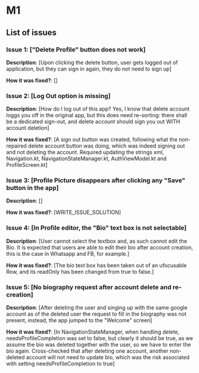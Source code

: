 # M1

## List of issues

### Issue 1: ["Delete Profile" button does not work]

**Description**: [Upon clicking the delete button, user gets logged out of application, but they can sign in again, they do not need to sign up]

**How it was fixed?**: []

### Issue 2: [Log Out option is missing]

**Description**: [How do I log out of this app? Yes, I know that delete account loggs you off in the original app, but this does need re-sorting: there shall be a dedicated sign-out, and delete account should sign you out WITH account deletion]

**How it was fixed?**: [A sign out button was created, following what the non-repaired delete account button was doing, which was indeed signing out and not deleting the account. Required updating the strings xml, Navigation.kt, NavigationStateManager.kt, AuthViewModel.kt and ProfileScreen.kt]

### Issue 3: [Profile Picture disappears after clicking any "Save" button in the app]

**Description**: []

**How it was fixed?**: [WRITE_ISSUE_SOLUTION]

### Issue 4: [In Profile editor, the "Bio" text box is not selectable]

**Description**: [User cannot select the textbox and, as such cannot edit the Bio. It is expected that users are able to edit their bio after account creation, this is the case in Whatsapp and FB, for example.]

**How it was fixed?**: [The bio text box has been taken out of an ufocusable Row, and its readOnly has been changed from true to false.]

### Issue 5: [No biography request after account delete and re-creation]

**Description**: [After deleting the user and singing up with the same google account as of the deleted user the request to fill in the biography was not present, instead, the app jumped to the "Welcome" screen]

**How it was fixed?**: [In NavigationStateManager, when handling delete, needsProfileCompletion was set to false, but clearly it should be true, as we assume the bio was deleted together with the user, so we have to enter the bio again. Cross-checked that after deleting one account, another non-deleted account will not need to update bio, which was the risk associated with setting needsProfileCompletion to true]